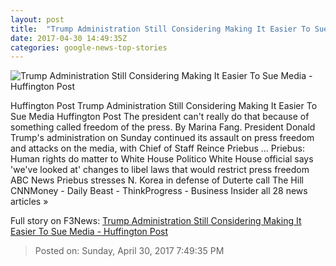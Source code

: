 ```yaml
---
layout: post
title:  "Trump Administration Still Considering Making It Easier To Sue Media - Huffington Post"
date: 2017-04-30 14:49:35Z
categories: google-news-top-stories
---
```


![Trump Administration Still Considering Making It Easier To Sue Media - Huffington Post](http://img.huffingtonpost.com/asset/1910_1000/5905ec941400002000a9ca51.jpeg)

Huffington Post Trump Administration Still Considering Making It Easier To Sue Media Huffington Post The president can't really do that because of something called freedom of the press. By Marina Fang. President Donald Trump's administration on Sunday continued its assault on press freedom and attacks on the media, with Chief of Staff Reince Priebus ... Priebus: Human rights do matter to White House Politico White House official says 'we've looked at' changes to libel laws that would restrict press freedom ABC News Priebus stresses N. Korea in defense of Duterte call The Hill CNNMoney - Daily Beast - ThinkProgress - Business Insider all 28 news articles »


Full story on F3News: [Trump Administration Still Considering Making It Easier To Sue Media - Huffington Post](http://www.f3nws.com/n/Eg4Xd)

> Posted on: Sunday, April 30, 2017 7:49:35 PM
